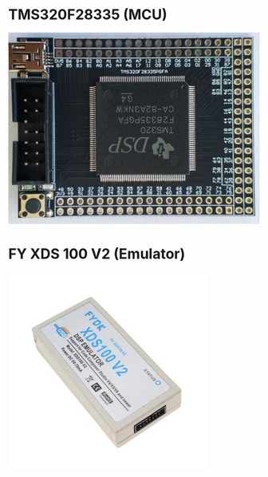 # TMS320F28335 (MCU)

![image info](./image/tms320f28335.png)

# FY XDS 100 V2 (Emulator)

![image info](./image/FY_XDS-100V2.png)